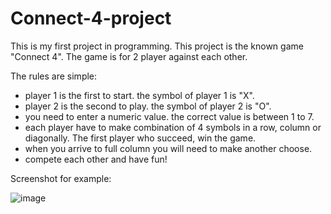 # Connect-4-project

This is my first project in programming.
This project is the known game "Connect 4".
The game is for 2 player against each other.

The rules are simple:
- player 1 is the first to start. the symbol of player 1 is "X".
- player 2 is the second to play. the symbol of player 2 is "O".
- you need to enter a numeric value. the correct value is between 1 to 7.
- each player have to make combination of 4 symbols in a row, column or diagonally. The first player who succeed, win the game.
- when you arrive to full column you will need to make another choose.
- compete each other and have fun!

Screenshot for example:

![image](https://user-images.githubusercontent.com/96150039/170772046-4865f240-1728-45d1-b95f-f0a602df6e30.png)
